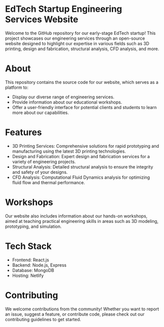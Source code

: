 # EdTech Startup Engineering Services Website
Welcome to the GitHub repository for our early-stage EdTech startup! This project showcases our engineering services through an open-source website designed to highlight our expertise in various fields such as 3D printing, design and fabrication, structural analysis, CFD analysis, and more.

# About
This repository contains the source code for our website, which serves as a platform to:
+ Display our diverse range of engineering services.
+ Provide information about our educational workshops.
+ Offer a user-friendly interface for potential clients and students to learn more about our capabilities.

# Features

+ 3D Printing Services: Comprehensive solutions for rapid prototyping and manufacturing using the latest 3D printing technologies.
+ Design and Fabrication: Expert design and fabrication services for a variety of engineering projects.
+ Structural Analysis: Detailed structural analysis to ensure the integrity and safety of your designs.
+ CFD Analysis: Computational Fluid Dynamics analysis for optimizing fluid flow and thermal performance.

# Workshops

Our website also includes information about our hands-on workshops, aimed at teaching practical engineering skills in areas such as 3D modeling, prototyping, and simulation.

# Tech Stack
+ Frontend: React.js
+ Backend: Node.js, Express
+ Database: MongoDB
+ Hosting: Netlify

# Contributing

We welcome contributions from the community! Whether you want to report an issue, suggest a feature, or contribute code, please check out our contributing guidelines to get started.
